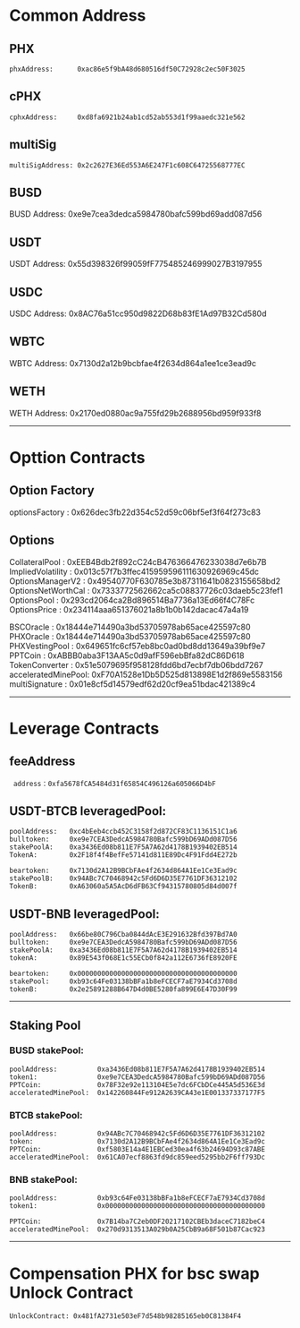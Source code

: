 # Common Address

## PHX
	phxAddress:      0xac86e5f9bA48d680516df50C72928c2ec50F3025

## cPHX
	cphxAddress:     0xd8fa6921b24ab1cd52ab553d1f99aaedc321e562

## multiSig
    multiSigAddress: 0x2c2627E36Ed553A6E247F1c608C64725568777EC	

## BUSD
   BUSD Address: 	 0xe9e7cea3dedca5984780bafc599bd69add087d56 

## USDT         
   USDT Address:     0x55d398326f99059fF775485246999027B3197955     

## USDC           
   USDC Address:     0x8AC76a51cc950d9822D68b83fE1Ad97B32Cd580d  

## WBTC              
   WBTC Address:     0x7130d2a12b9bcbfae4f2634d864a1ee1ce3ead9c    

## WETH      
  WETH Address:      0x2170ed0880ac9a755fd29b2688956bd959f933f8  

___
# Opttion Contracts 
## Option Factory
   optionsFactory :     0x626dec3fb22d354c52d59c06bf5ef3f64f273c83 
   
## Options	 
   CollateralPool :     0xEEB4Bdb2f892cC24cB476366476233038d7e6b7B    
   ImpliedVolatility :  0x013c57f7b3ffec415959596111630926969c45dc   
   OptionsManagerV2 :   0x49540770F630785e3b87311641b0823155658bd2 
   OptionsNetWorthCal : 0x7333772562662ca5c08837726c03daeb5c23fef1    
   OptionsPool :        0x293cd2064ca2Bd896514Ba7736a13Ed66f4C78Fc    
   OptionsPrice :       0x234114aaa651376021a8b1b0b142dacac47a4a19    

   BSCOracle :          0x18444e714490a3bd53705978ab65ace425597c80    
   PHXOracle :          0x18444e714490a3bd53705978ab65ace425597c80    
   PHXVestingPool :     0x649651fc6cf57eb8bc0ad0bd8dd13649a39bf9e7    
   PPTCoin :            0xABBB0aba3F13AA5c0d9afF596ebBfa82dC86D618    
   TokenConverter :     0x51e5079695f958128fdd6bd7ecbf7db06bdd7267    
   acceleratedMinePool: 0xF70A1528e1Db5D525d813898E1d2f869e5583156    
   multiSignature :     0x01e8cf5d14579edf62d20cf9ea51bdac421389c4 
___  
# Leverage Contracts

## feeAddress 
     address：0xfa5678fCA5484d31f65854C496126a605066D4bF

## USDT-BTCB  leveragedPool: 
    poolAddress:   0xc4bEeb4ccb452C3158f2d872CF83C1136151C1a6
    bulltoken:     0xe9e7CEA3DedcA5984780Bafc599bD69ADd087D56 
    stakePoolA:    0xa3436Ed08b811E7F5A7A62d4178B1939402EB514 
    TokenA:        0x2F18f4f4BefFe57141d811E89Dc4F91Fdd4E272b 

    beartoken:     0x7130d2A12B9BCbFAe4f2634d864A1Ee1Ce3Ead9c 
    stakePoolB:    0x94ABc7C70468942c5Fd6D6D35E7761DF36312102 
    TokenB:        0xA63060a5A5AcD6dFB63Cf94315780805d84d007f 


## USDT-BNB  leveragedPool: 
	poolAddress:   0x66be80C796Cba0844dAcE3E291632Bfd397Bd7A0
	bulltoken:     0xe9e7CEA3DedcA5984780Bafc599bD69ADd087D56
	stakePoolA:    0xa3436Ed08b811E7F5A7A62d4178B1939402EB514
	tokenA:        0x89E543f068E1c55ECb0f842a112E6736fE8920FE
	
	beartoken:     0x0000000000000000000000000000000000000000
	stakePool:     0xb93c64Fe03138bBFa1b8eFCECF7aE7934Cd3708d
	tokenB:        0x2e25891288B647D4d0BE5280fa899E6E47D30F99

___

## Staking Pool
    
### BUSD  stakePool: 
	poolAddress:          0xa3436Ed08b811E7F5A7A62d4178B1939402EB514
	token1:               0xe9e7CEA3DedcA5984780Bafc599bD69ADd087D56 
	PPTCoin:              0x78F32e92e113104E5e7dc6FCbDCe445A5d536E3d 
	acceleratedMinePool:  0x142260844Fe912A2639CA43e1E001337337177F5
 
### BTCB  stakePool:  
	poolAddress:          0x94ABc7C70468942c5Fd6D6D35E7761DF36312102
	token:                0x7130d2A12B9BCbFAe4f2634d864A1Ee1Ce3Ead9c 
	PPTCoin:              0xf5803E14a4E1EBCed30ea4f63b24694D93c87ABE 
	acceleratedMinePool:  0x61CA07ecf8863fd9dc859eed5295bb2F6ff793Dc
	
### BNB  stakePool: 
	poolAddress:          0xb93c64Fe03138bBFa1b8eFCECF7aE7934Cd3708d
    token1:               0x0000000000000000000000000000000000000000 

    PPTCoin:              0x7B14ba7C2eb0DF20217102CBEb3daceC7182beC4 
    acceleratedMinePool:  0x270d9313513A029b0A25CbB9a68F501b87Cac923
___
# Compensation PHX for bsc swap Unlock Contract
	UnlockContract:	0x481fA2731e503eF7d548b98285165eb0C81384F4	